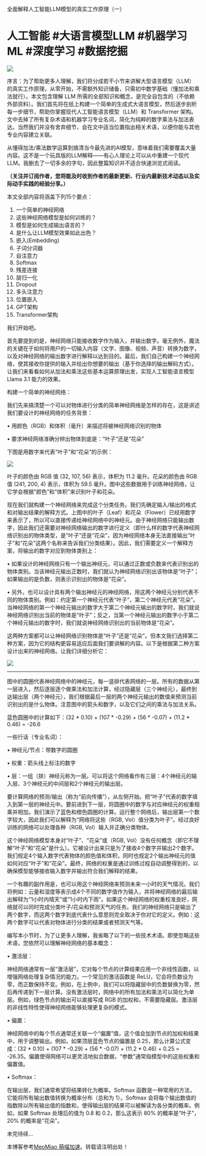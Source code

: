 
全面解释人工智能LLM模型的真实工作原理（一）


# 人工智能 \#大语言模型LLM \#机器学习ML \#深度学习 \#数据挖掘


![](https://img2024.cnblogs.com/blog/3524016/202410/3524016-20241026195657778-1629671028.png)


序言：为了帮助更多人理解，我们将分成若干小节来讲解大型语言模型（LLM）的真实工作原理，从零开始，不需额外知识储备，只需初中数学基础（懂加法和乘法就行）。本文包含理解 LLM 所需的全部知识和概念，是完全自包含的（不依赖外部资料）。我们首先将在纸上构建一个简单的生成式大语言模型，然后逐步剖析每一步细节，帮助你掌握现代人工智能语言模型（LLM）和 Transformer 架构。文中去掉了所有复杂术语和机器学习专业名词，简化为纯粹的数字乘法与加法表达。当然我们并没有舍弃细节，会在文中适当位置指出相关术语，以便你能与其他专业内容建立关联。


从懂得加法/乘法数学运算到搞清当今最先进的AI模型，意味着我们需要覆盖大量内容。这不是一个玩具版的LLM解释——有心人理论上可以从中重建一个现代LLM。我删去了一切多余的字句，因此整篇知识并不适合快速浏览式阅读。


**（关注并订阅作者，您将能及时收到作者的最新更新、行业内最新技术动态以及实际动手实践的经验分享。）**


本文全部内容将涵盖下列15个要点：


1. 一个简单的神经网络
2. 这些神经网络模型是如何训练的？
3. 模型是如何生成输出语言的？
4. 是什么让LLM模型效果如此出色？
5. 嵌入(Embedding)
6. 子词分词器
7. 自注意力
8. Softmax
9. 残差连接
10. 层归一化
11. Dropout
12. 多头注意力
13. 位置嵌入
14. GPT架构
15. Transformer架构


我们开始吧。


首先要提到的是，神经网络只能接收数字作为输入，并输出数字。毫无例外，魔法的关键在于如何将用户的一切输入内容（文字、图像、视频、声音）转换为数字，以及对神经网络的输出数字进行解释以达到目的。最后，我们自己构建一个神经网络，使其接收你提供的输入并给出你想要的输出（基于你选择的输出解码方式）。让我们来看看如何从加法和乘法这些基本运算原理出发，实现人工智能语言模型 Llama 3\.1 能力的效果。


构建一个简单的神经网络：


我们先来搞清楚一个可以对物体进行分类的简单神经网络是怎样的存在，这是讲述我们要设计的神经网络的任务背景：


• 用颜色（RGB）和体积（毫升）来描述将被神经网络识别的物体


• 要求神经网络准确分辨出物体到底是：“叶子”还是“花朵”


下图是用数字来代表“叶子”和“花朵”的示例：


![](https://img2024.cnblogs.com/blog/3524016/202410/3524016-20241026200011726-1702555556.png)


叶子的颜色由 RGB 值 (32, 107, 56\) 表示，体积为 11\.2 毫升。花朵的颜色由 RGB 值 (241, 200, 4\) 表示，体积为 59\.5 毫升。图中这些数据用于训练神经网络，让它学会根据“颜色”和“体积”来识别叶子和花朵。


现在我们就构建一个神经网络来完成这个分类任务。我们先确定输入/输出的格式和对输出结果的解释方式。上图中的叶子（Leaf）和花朵（Flower）已经用数字来表示了，所以可以直接传递给神经网络中的神经元。由于神经网络只能输出数字，因此我们还需要对神经网络输出的数字进行定义（即什么样的数字代表神经网络识别出的物体类型，是“叶子”还是“花朵”，因为神经网络本身无法直接输出“叶子”和“花朵”这两个名称来告诉我们分类结果）。因此，我们需要定义一个解释方案，将输出的数字对应到物体类别上：


• 如果设计的神经网络只有一个输出神经元，可以通过正数或负数来代表识别出的物体类别。当该神经元输出正数时，我们就认为神经网络识别出该物体是“叶子”；如果输出的是负数，则表示识别出的物体是“花朵”。


• 另外，也可以设计具有两个输出神经元的神经网络，用这两个神经元分别代表不同的物体类别。例如：约定第一个神经元代表“叶子”，第二个神经元代表“花朵”。当神经网络的第一个神经元输出的数字大于第二个神经元输出的数字时，我们就说神经网络识别出当前的物体是“叶子”；反之，当第一个神经元输出的数字小于第二个神经元输出的数字时，我们就说神经网络识别出的当前物体是“花朵”。


这两种方案都可以让神经网络识别物体是“叶子”还是“花朵”。但本文我们选择第二种方案，因为它的结构更容易适应后面我们要讲解的内容。以下是根据第二种方案设计出来的神经网络。让我们详细分析它：


![](https://img2024.cnblogs.com/blog/3524016/202410/3524016-20241026200200811-657562525.png)




---


图中的圆圈代表神经网络中的神经元，每一竖排代表网络的一层。所有的数据从第一层进入，然后逐层逐个做乘法和加法计算，经过隐藏层（三个神经元），最终到达输出层（两个神经元），我们根据最后一层的两个神经元输出的数值来预测当前识别出的是什么物体。注意图中的箭头和数字，以及它们之间的乘法与加法关系。


蓝色圆圈中的计算如下：(32 \* 0\.10\) \+ (107 \* \-0\.29\) \+ (56 \* \-0\.07\) \+ (11\.2 \* 0\.46\) \= \-26\.6


一些行话（专业名词）：


• 神经元/节点：带数字的圆圈


• 权重：箭头线上标注的数字


• 层：一组（排）神经元称为一层。可以将这个网络看作有三层：4个神经元的输入层、3个神经元的中间层和2个神经元的输出层。


要计算网络的预测/输出（称为“前向传播”），从左侧开始。把“叶子”代表的数字填入到第一层的神经元中。要前进到下一层，将圆圈中的数字与对应神经元的权重相乘并相加。我们演示了蓝色和橙色圆圈的计算。运行整个网络后，输出层第一个数字较大，因此我们可以解释为“网络将这些（RGB, Vol）值分类为叶子”。经过良好训练的网络可以处理各种（RGB, Vol）输入并正确分类物体。


这个神经网络模型本身对“叶子”、“花朵”或（RGB, Vol）没有任何概念（即它不理解“叶子”和“花朵”是什么）。它被设计出来只是为了接收4个数字并输出2个数字。我们规定4个输入数字代表物体的颜色值和体积，同时也规定2个输出神经元的值如何对应“叶子”和“花朵”。最终，网络的权重是通过训练过程自动调整得到的，以确保模型能够接收输入数字并输出符合我们解释的结果。


一个有趣的副作用是，也可以用这个神经网络来预测未来一小时的天气情况。我们将例如：云量和湿度等表示成4个不同的数字值作为输入，并将神经网络的最后输出解释为“1小时内晴天”或“1小时内下雨”。如果这个神经网络的权重校准良好，网络就可以同时完成分类叶子/花朵和预测天气的任务。我们的神经网络只是输出了两个数字，而这两个数字到底代表什么意思则完全取决于你对它的定义。例如：这两个数字可以代表对物体进行分类的结果或者预测天气等。


编写本小节时，为了让更多人理解，我省略了以下的一些技术术语。即使忽略这些术语，您依然可以理解神经网络的基本概念：


• 激活层：


神经网络通常有一层“激活层”，它对每个节点的计算结果应用一个非线性函数，以增强网络处理复杂情况的能力。一个常见的激活函数是 ReLU，它会将负数设为零，而正数保持不变。例如，在上例中，我们可以将隐藏层中的负数替换为零，然后再传递到下一层计算。没有激活层时，网络中的所有加法和乘法可以简化为单层。例如，绿色节点的输出可以直接写成 RGB 的加权和，不需要隐藏层。激活层的非线性特性使得神经网络能够处理更复杂的模式。


• 偏置：


神经网络中的每个节点通常还关联一个“偏置”值，这个值会加到节点的加权和结果中，用于调整输出。例如，如果顶层蓝色节点的偏置是 0\.25，那么计算公式变成：(32 \* 0\.10\) \+ (107 \* \-0\.29\) \+ (56 \* \-0\.07\) \+ (11\.2 \* 0\.46\) \+ 0\.25 \= \-26\.35。偏置使得网络可以更灵活地拟合数据，“参数”通常指模型中的这些权重和偏置值。


• Softmax：


在输出层，我们通常希望将结果转化为概率。Softmax 函数是一种常用的方法，它能将所有输出数值转换为概率分布（总和为 1）。Softmax 会将每个输出数值的指数除以所有输出值的指数和，使得输出层的结果可以被解读为各分类的概率。例如，如果 Softmax 处理后的值为 0\.8 和 0\.2，那么这表示 80% 的概率是“叶子”，20% 的概率是“花朵”。


未完待续…


 本博客参考[MeoMiao 萌喵加速](https://biqumo.org)。转载请注明出处！
